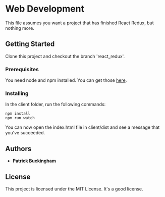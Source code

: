 # Web Development

This file assumes you want a project that has finished React Redux, but nothing more.

## Getting Started

Clone this project and checkout the branch 'react_redux'.

### Prerequisites

You need node and npm installed. You can get those [here](https://www.npmjs.com/get-npm).

### Installing

In the client folder, run the following commands:

```
npm install
npm run watch
```

You can now open the index.html file in client/dist and see a message that you've succeeded.

## Authors

* **Patrick Buckingham**

## License

This project is licensed under the MIT License. It's a good license.

